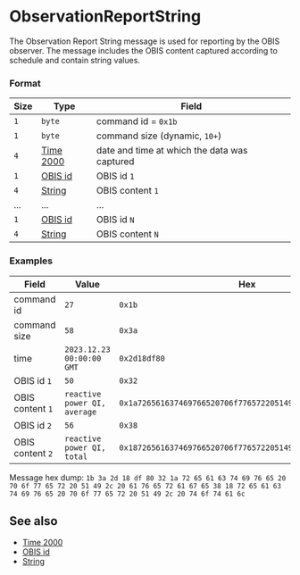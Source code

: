 # ObservationReportString

The Observation Report String message is used for reporting by the OBIS observer.
The message includes the OBIS content captured according to schedule and contain string values.


### Format

| Size | Type                               | Field                                        |
| ---- | ---------------------------------- | -------------------------------------------- |
| `1`  | `byte`                             | command id = `0x1b`                          |
| `1`  | `byte`                             | command size (dynamic, `10+`)                |
| `4`  | [Time 2000](../types.md#time-2000) | date and time at which the data was captured |
| `1`  | [OBIS id](../types.md#obis-id)     | OBIS id `1`                                  |
| `4`  | [String](../types.md#string)       | OBIS content `1`                             |
| ...  | ...                                | ...                                          |
| `1`  | [OBIS id](../types.md#obis-id)     | OBIS id `N`                                  |
| `4`  | [String](../types.md#string)       | OBIS content `N`                             |

### Examples

| Field            | Value                        | Hex                                                        |
| ---------------- | ---------------------------- | ---------------------------------------------------------- |
| command id       | `27`                         | `0x1b`                                                     |
| command size     | `58`                         | `0x3a`                                                     |
| time             | `2023.12.23 00:00:00 GMT`    | `0x2d18df80`                                               |
| OBIS id `1`      | `50`                         | `0x32`                                                     |
| OBIS content `1` | `reactive power QI, average` | `0x1a726561637469766520706f7765722051492c2061766572616765` |
| OBIS id `2`      | `56`                         | `0x38`                                                     |
| OBIS content `2` | `reactive power QI, total`   | `0x18726561637469766520706f7765722051492c20746f74616c`     |

Message hex dump: `1b 3a 2d 18 df 80 32 1a 72 65 61 63 74 69 76 65 20 70 6f 77 65 72 20 51 49 2c 20 61 76 65 72 61 67 65 38 18 72 65 61 63 74 69 76 65 20 70 6f 77 65 72 20 51 49 2c 20 74 6f 74 61 6c`


## See also

* [Time 2000](../types.md#time-2000)
* [OBIS id](../types.md#obis-id)
* [String](../types.md#string)
